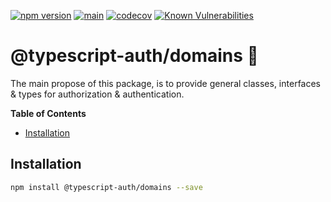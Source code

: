 [![npm version](https://badge.fury.io/js/@typescript-auth%2Fdomains.svg)](https://badge.fury.io/js/@typescript-auth%2Fdomains)
[![main](https://github.com/Tada5hi/typescript-auth/actions/workflows/main.yml/badge.svg)](https://github.com/Tada5hi/typescript-auth/actions/workflows/main.yml)
[![codecov](https://codecov.io/gh/Tada5hi/typescript-auth/branch/master/graph/badge.svg?token=FHE347R1NW)](https://codecov.io/gh/Tada5hi/typescript-auth)
[![Known Vulnerabilities](https://snyk.io/test/github/Tada5hi/typescript-auth/badge.svg)](https://snyk.io/test/github/Tada5hi/typescript-auth)

# @typescript-auth/domains 💎
The main propose of this package, is to provide general classes, interfaces & types for authorization & authentication.

**Table of Contents**

- [Installation](#installation)

## Installation

```bash
npm install @typescript-auth/domains --save
```
